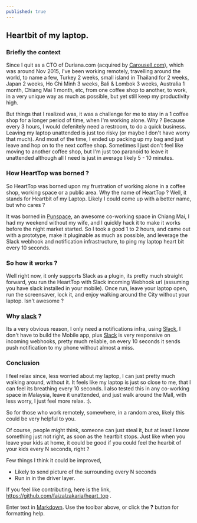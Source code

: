 ```yaml
---
published: true
---
```

## Heartbit of my laptop.

### Briefly the context

Since I quit as a CTO of Duriana.com (acquired by [Carousell.com](https://carousell.com/)), which was around Nov 2015, I've been working remotely, travelling around the world, to name a few, Turkey 2 weeks, small island in Thailand for 2 weeks, Japan 2 weeks, Ho Chi Minh 3 weeks, Bali & Lombok 3 weeks, Australia 1 month, Chiang Mai 1 month, etc, from one coffee shop to another, to work, in a very unique way as much as possible, but yet still keep my productivity high.

But things that I realized was, it was a challenge for me to stay in a 1 coffee shop for a longer period of time, when I'm working alone. Why ? Because every 3 hours, I would defenitely need a restroom, to do a quick business. Leaving my laptop unattended is just too risky (or maybe I don't have worry that much). And most of the time, I ended up packing up my bag and just leave and hop on to the next coffee shop. Sometimes I just don't feel like moving to another coffee shop, but I'm just too paranoid to leave it unattended although all I need is just in average likely 5 - 10 minutes.

### How HeartTop was borned ?

So HeartTop was borned upon my frustration of working alone in a coffee shop, working space or a public area. Why the name of HeartTop ? Well, it stands for Heartbit of my Laptop. Likely I could come up with a better name, but who cares ?

It was borned in [Punspace](http://www.punspace.com/), an awesome co-working space in Chiang Mai, I had my weekend without my wife, and I quickly hack it to make it works before the night market started. So I took a good 1 to 2 hours, and came out with a prototype, make it pluginable as much as possible, and leverage the Slack webhook and notification infrastructure, to ping my laptop heart bit every 10 seconds.

### So how it works ?

Well right now, it only supports Slack as a plugin, its pretty much straight forward, you run the HeartTop with Slack incoming Webhook url (assuming you have slack installed in your mobile). Once run, leave your laptop open, run the screensaver, lock it, and enjoy walking around the City without your laptop. Isn't awesome ?

### Why [slack](https://slack.com/) ? 

Its a very obvious reason, I only need a notifications infra, using [Slack](https://slack.com/), I don't have to build the Mobile app, plus [Slack](https://slack.com/) is very responsive on incoming webhooks, pretty much reliable, on every 10 seconds it sends push notification to my phone without almost a miss.

### Conclusion

I feel relax since, less worried about my laptop, I can just pretty much walking around, without it. It feels like my laptop is just so close to me, that I can feel its breathing every 10 seconds. I also tested this in any co-working space in Malaysia, leave it unattended, and just walk around the Mall, with less worry, I just feel more relax. :).

So for those who work remotely, somewhere, in a random area, likely this could be very helpful to you.

Of course, people might think, someone can just steal it, but at least I know something just not right, as soon as the heartbit stops. Just like when you leave your kids at home, it could be good if you could feel the hearbit of your kids every N seconds, right ? 

Few things I think it could be improved, 

- Likely to send picture of the surrounding every N seconds
- Run in in the driver layer.

If you feel like contributing, here is the link, https://github.com/faizalzakaria/heart_top .


Enter text in [Markdown](http://daringfireball.net/projects/markdown/). Use the toolbar above, or click the **?** button for formatting help.

